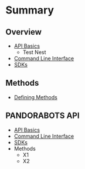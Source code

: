 # Summary

## Overview

* [API Basics](README.md)
  * Test Nest
* [Command Line Interface](command-line-interface.md)
* [SDKs](sdks.md)

## Methods

* [Defining Methods](methods.md)

## PANDORABOTS API

* [API Basics](https://www.gitbook.com/book/lkunze/pandorabots-api/edit#)
* [Command Line Interface](command-line-interface.md)
* [SDKs](sdks.md)
* Methods
  * X1
  * X2




